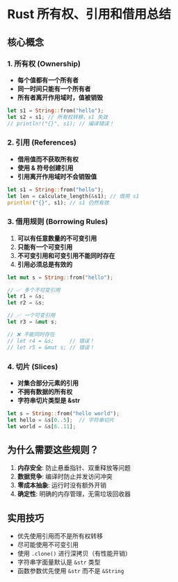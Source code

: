 # Rust 所有权、引用和借用总结

## 核心概念

### 1. 所有权 (Ownership)
- **每个值都有一个所有者**
- **同一时间只能有一个所有者**
- **所有者离开作用域时，值被销毁**

```rust
let s1 = String::from("hello");
let s2 = s1; // 所有权转移，s1 失效
// println!("{}", s1); // 编译错误！
```

### 2. 引用 (References)
- **借用值而不获取所有权**
- **使用 & 符号创建引用**
- **引用离开作用域时不会销毁值**

```rust
let s1 = String::from("hello");
let len = calculate_length(&s1); // 借用 s1
println!("{}", s1); // s1 仍然有效
```

### 3. 借用规则 (Borrowing Rules)
1. **可以有任意数量的不可变引用**
2. **只能有一个可变引用**
3. **不可变引用和可变引用不能同时存在**
4. **引用必须总是有效的**

```rust
let mut s = String::from("hello");

// ✅ 多个不可变引用
let r1 = &s;
let r2 = &s;

// ✅ 一个可变引用
let r3 = &mut s;

// ❌ 不能同时存在
// let r4 = &s;     // 错误！
// let r5 = &mut s; // 错误！
```

### 4. 切片 (Slices)
- **对集合部分元素的引用**
- **不拥有数据的所有权**
- **字符串切片类型是 &str**

```rust
let s = String::from("hello world");
let hello = &s[0..5];  // 字符串切片
let world = &s[6..11];
```

## 为什么需要这些规则？

1. **内存安全**: 防止悬垂指针、双重释放等问题
2. **数据竞争**: 编译时防止并发访问冲突
3. **零成本抽象**: 运行时没有额外开销
4. **确定性**: 明确的内存管理，无需垃圾回收器

## 实用技巧

- 优先使用引用而不是所有权转移
- 尽可能使用不可变引用
- 使用 `.clone()` 进行深拷贝（有性能开销）
- 字符串字面量默认是 `&str` 类型
- 函数参数优先使用 `&str` 而不是 `&String`